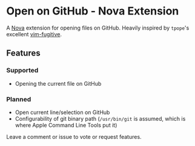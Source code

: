 # Open on GitHub - Nova Extension

A [Nova](https://nova.app) extension for opening files on GitHub. Heavily inspired by `tpope`'s excellent [vim-fugitive](https://github.com/tpope/vim-fugitive).

## Features

### Supported

- Opening the current file on GitHub

### Planned

- Open current line/selection on GitHub
- Configurability of git binary path (`/usr/bin/git` is assumed, which is where Apple Command Line Tools put it)

Leave a comment or issue to vote or request features.
